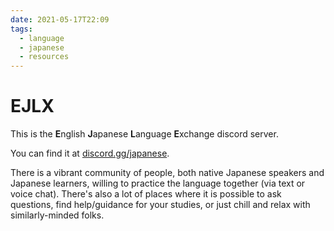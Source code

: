 ```yaml
---
date: 2021-05-17T22:09
tags:
  - language
  - japanese
  - resources
---
```


# EJLX

This is the **E**nglish **J**apanese **L**anguage **E**xchange discord server.

You can find it at [discord.gg/japanese](https://discord.gg/japanese).

There is a vibrant community of people, both native Japanese speakers and
Japanese learners, willing to practice the language together (via text or voice
chat). There's also a lot of places where it is possible to ask questions, find
help/guidance for your studies, or just chill and relax with similarly-minded
folks.
